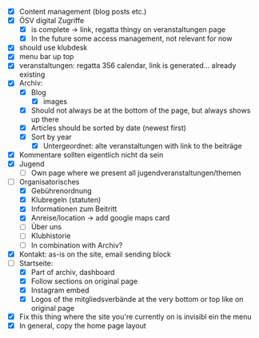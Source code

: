 
- [x] Content management (blog posts etc.)
- [x] ÖSV digital Zugriffe
	- [x] is complete -> link, regatta thingy on veranstaltungen page
	- [x] In the future some access management, not relevant for now
- [x] should use klubdesk
- [x] menu bar up top
- [x] veranstaltungen: regatta 356 calendar, link is generated... already existing
- [x] Archiv:
  - [x] Blog
    - [x] images
  - [x] Should not always be at the bottom of the page, but always shows up there
  - [x] Articles should be sorted by date (newest first)
  - [x] Sort by year
    - [x] Untergeordnet: alte veranstaltungen with link to the beiträge
- [x] Kommentare sollten eigentlich nicht da sein
- [x] Jugend
	- [ ] Own page where we present all jugendveranstaltungen/themen
- [ ] Organisatorisches
	- [x] Gebührenordnung
	- [x] Klubregeln (statuten)
	- [x] Informationen zum Beitritt
	- [x] Anreise/location -> add google maps card
	- [ ] Über uns
  - [ ] Klubhistorie
  - [ ] In combination with Archiv?
- [x] Kontakt: as-is on the site, email sending block
- [ ] Startseite:
	- [x] Part of archiv, dashboard
	- [x] Follow sections on original page
	- [x] Instagram embed
	- [x] Logos of the mitgliedsverbände at the very bottom or top like on original page
- [x] Fix this thing where the site you're currently on is invisibl ein the menu
- [x] In general, copy the home page layout